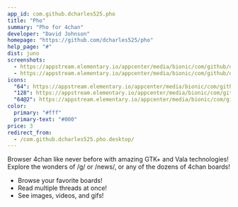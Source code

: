 ```yaml
---
app_id: com.github.dcharles525.pho
title: "Pho"
summary: "Pho for 4chan"
developer: "David Johnson"
homepage: "https://github.com/dcharles525/pho"
help_page: "#"
dist: juno
screenshots:
  - https://appstream.elementary.io/appcenter/media/bionic/com/github/dcharles525.pho/18B6990DE6309A82F97EA241BEAB2C55/screenshots/image-1_orig.png
  - https://appstream.elementary.io/appcenter/media/bionic/com/github/dcharles525.pho/18B6990DE6309A82F97EA241BEAB2C55/screenshots/image-2_orig.png
icons:
  "64": https://appstream.elementary.io/appcenter/media/bionic/com/github/dcharles525.pho/18B6990DE6309A82F97EA241BEAB2C55/icons/64x64/com.github.dcharles525.pho_com.github.dcharles525.pho.png
  "128": https://appstream.elementary.io/appcenter/media/bionic/com/github/dcharles525.pho/18B6990DE6309A82F97EA241BEAB2C55/icons/128x128/com.github.dcharles525.pho_com.github.dcharles525.pho.png
  "64@2": https://appstream.elementary.io/appcenter/media/bionic/com/github/dcharles525.pho/18B6990DE6309A82F97EA241BEAB2C55/icons/64x64@2/com.github.dcharles525.pho_com.github.dcharles525.pho.png
color:
  primary: "#fff"
  primary-text: "#000"
price: 3
redirect_from:
  - /com.github.dcharles525.pho.desktop/
---
```


<p>Browser 4chan like never before with amazing GTK+ and Vala technologies! Explore the wonders of /g/ or /news/, or any of the dozens of 4chan boards!</p>
<ul>
  <li>Browse your favorite boards!</li>
  <li>Read multiple threads at once!</li>
  <li>See images, videos, and gifs!</li>
</ul>